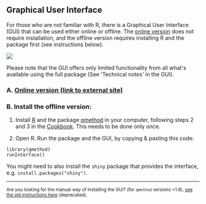 ## Graphical User Interface

For those who are not familiar with R, there is a Graphical User Interface (GUI) that can be used either online or offline. The [online version](https://azabala.shinyapps.io/qmethod-gui/) does not require installation, and the offline version requires installing R and the package first (see instructions below).

[![](http://aiorazabala.net/qmethod-gui/Qmethod_Shiny_GUI2.png)](https://azabala.shinyapps.io/qmethod-gui/)

Please note that the GUI offers only limited functionality from all what's available using the full package (See 'Technical notes' in the GUI).
### A. [Online version (link to external site)](https://azabala.shinyapps.io/qmethod-gui/)
### B. Install the offline version:

1. Install [R](https://cran.r-project.org/) and the package [qmethod](https://cran.r-project.org/web/packages/qmethod/index.html) in your computer, following steps 2 and 3 in the [Cookbook](./Cookbook). This needs to be done only once.

2. Open R. Run the package and the GUI, by copying & pasting this code:
```{r}
library(qmethod)       
runInterface()
```

You might need to also install the `shiny` package that provides the interface, e.g. `install.packages("shiny")`.

***
<sup>Are you looking for the manual way of installing the GUI? (for `qmethod` versions <1.8), [see the old instructions here](./GUI-old) (deprecated).</sup>
